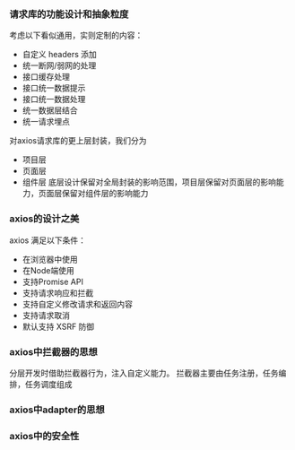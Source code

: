 ### 请求库的功能设计和抽象粒度
考虑以下看似通用，实则定制的内容：
* 自定义 headers 添加
* 统一断网/弱网的处理
* 接口缓存处理
* 接口统一数据提示
* 接口统一数据处理
* 统一数据层结合
* 统一请求埋点

对axios请求库的更上层封装，我们分为
* 项目层
* 页面层
* 组件层
底层设计保留对全局封装的影响范围，项目层保留对页面层的影响能力，页面层保留对组件层的影响能力

### axios的设计之美
axios 满足以下条件：
* 在浏览器中使用
* 在Node端使用
* 支持Promise API
* 支持请求响应和拦截
* 支持自定义修改请求和返回内容
* 支持请求取消
* 默认支持 XSRF 防御

### axios中拦截器的思想
分层开发时借助拦截器行为，注入自定义能力。
拦截器主要由任务注册，任务编排，任务调度组成

### axios中adapter的思想
### axios中的安全性

